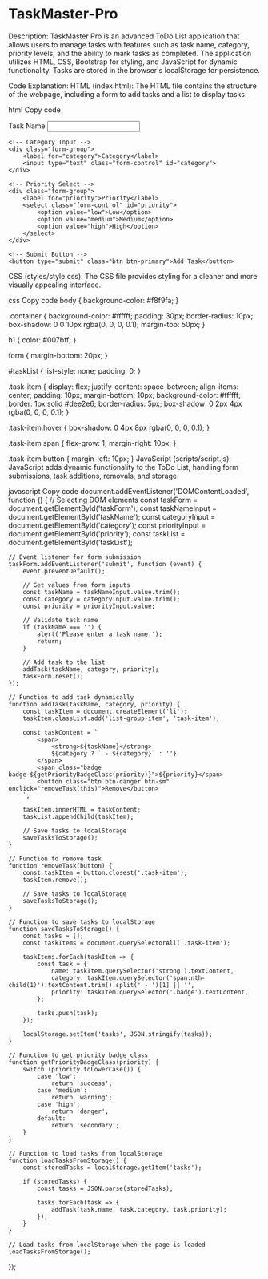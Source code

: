 # TaskMaster-Pro

Description: TaskMaster Pro is an advanced ToDo List application that allows users to manage tasks with features such as task name, category, priority levels, and the ability to mark tasks as completed. The application utilizes HTML, CSS, Bootstrap for styling, and JavaScript for dynamic functionality. Tasks are stored in the browser's localStorage for persistence.

Code Explanation:
HTML (index.html):
The HTML file contains the structure of the webpage, including a form to add tasks and a list to display tasks.

html
Copy code
<!-- Form to add tasks -->
<form id="taskForm">
    <!-- Task Name Input -->
    <div class="form-group">
        <label for="taskName">Task Name</label>
        <input type="text" class="form-control" id="taskName" required>
    </div>
    
    <!-- Category Input -->
    <div class="form-group">
        <label for="category">Category</label>
        <input type="text" class="form-control" id="category">
    </div>
    
    <!-- Priority Select -->
    <div class="form-group">
        <label for="priority">Priority</label>
        <select class="form-control" id="priority">
            <option value="low">Low</option>
            <option value="medium">Medium</option>
            <option value="high">High</option>
        </select>
    </div>
    
    <!-- Submit Button -->
    <button type="submit" class="btn btn-primary">Add Task</button>
</form>

<!-- Task List -->
<div class="row mt-4">
    <div class="col-md-6">
        <!-- Task items will be dynamically added here -->
        <ul id="taskList" class="list-group"></ul>
    </div>
</div>
CSS (styles/style.css):
The CSS file provides styling for a cleaner and more visually appealing interface.

css
Copy code
body {
    background-color: #f8f9fa;
}

.container {
    background-color: #ffffff;
    padding: 30px;
    border-radius: 10px;
    box-shadow: 0 0 10px rgba(0, 0, 0, 0.1);
    margin-top: 50px;
}

h1 {
    color: #007bff;
}

form {
    margin-bottom: 20px;
}

#taskList {
    list-style: none;
    padding: 0;
}

.task-item {
    display: flex;
    justify-content: space-between;
    align-items: center;
    padding: 10px;
    margin-bottom: 10px;
    background-color: #ffffff;
    border: 1px solid #dee2e6;
    border-radius: 5px;
    box-shadow: 0 2px 4px rgba(0, 0, 0, 0.1);
}

.task-item:hover {
    box-shadow: 0 4px 8px rgba(0, 0, 0, 0.1);
}

.task-item span {
    flex-grow: 1;
    margin-right: 10px;
}

.task-item button {
    margin-left: 10px;
}
JavaScript (scripts/script.js):
JavaScript adds dynamic functionality to the ToDo List, handling form submissions, task additions, removals, and storage.

javascript
Copy code
document.addEventListener('DOMContentLoaded', function () {
    // Selecting DOM elements
    const taskForm = document.getElementById('taskForm');
    const taskNameInput = document.getElementById('taskName');
    const categoryInput = document.getElementById('category');
    const priorityInput = document.getElementById('priority');
    const taskList = document.getElementById('taskList');

    // Event listener for form submission
    taskForm.addEventListener('submit', function (event) {
        event.preventDefault();

        // Get values from form inputs
        const taskName = taskNameInput.value.trim();
        const category = categoryInput.value.trim();
        const priority = priorityInput.value;

        // Validate task name
        if (taskName === '') {
            alert('Please enter a task name.');
            return;
        }

        // Add task to the list
        addTask(taskName, category, priority);
        taskForm.reset();
    });

    // Function to add task dynamically
    function addTask(taskName, category, priority) {
        const taskItem = document.createElement('li');
        taskItem.classList.add('list-group-item', 'task-item');

        const taskContent = `
            <span>
                <strong>${taskName}</strong>
                ${category ? ` - ${category}` : ''}
            </span>
            <span class="badge badge-${getPriorityBadgeClass(priority)}">${priority}</span>
            <button class="btn btn-danger btn-sm" onclick="removeTask(this)">Remove</button>
        `;

        taskItem.innerHTML = taskContent;
        taskList.appendChild(taskItem);

        // Save tasks to localStorage
        saveTasksToStorage();
    }

    // Function to remove task
    function removeTask(button) {
        const taskItem = button.closest('.task-item');
        taskItem.remove();

        // Save tasks to localStorage
        saveTasksToStorage();
    }

    // Function to save tasks to localStorage
    function saveTasksToStorage() {
        const tasks = [];
        const taskItems = document.querySelectorAll('.task-item');

        taskItems.forEach(taskItem => {
            const task = {
                name: taskItem.querySelector('strong').textContent,
                category: taskItem.querySelector('span:nth-child(1)').textContent.trim().split(' - ')[1] || '',
                priority: taskItem.querySelector('.badge').textContent,
            };

            tasks.push(task);
        });

        localStorage.setItem('tasks', JSON.stringify(tasks));
    }

    // Function to get priority badge class
    function getPriorityBadgeClass(priority) {
        switch (priority.toLowerCase()) {
            case 'low':
                return 'success';
            case 'medium':
                return 'warning';
            case 'high':
                return 'danger';
            default:
                return 'secondary';
        }
    }

    // Function to load tasks from localStorage
    function loadTasksFromStorage() {
        const storedTasks = localStorage.getItem('tasks');

        if (storedTasks) {
            const tasks = JSON.parse(storedTasks);

            tasks.forEach(task => {
                addTask(task.name, task.category, task.priority);
            });
        }
    }

    // Load tasks from localStorage when the page is loaded
    loadTasksFromStorage();
});
